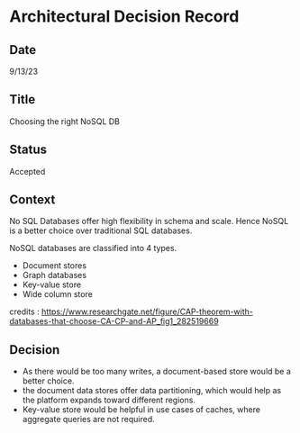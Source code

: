 # Architectural Decision Record
## Date
9/13/23 

## Title
Choosing the right NoSQL DB

## Status
Accepted

## Context

No SQL Databases offer high flexibility in schema and scale. Hence NoSQL is a better choice over traditional SQL databases.

NoSQL databases are classified into 4 types.

* Document stores
* Graph databases
* Key-value store 
* Wide column store

credits : https://www.researchgate.net/figure/CAP-theorem-with-databases-that-choose-CA-CP-and-AP_fig1_282519669

## Decision

- As there would be too many writes, a document-based store would be a better choice. 
- the document data stores offer data partitioning, which would help as the platform expands toward different regions.
- Key-value store would be helpful in use cases of caches, where aggregate queries are not required.
